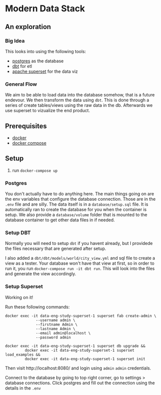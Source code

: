 # Modern Data Stack
## An exploration
### Big Idea
This looks into using the following tools:
- [postgres](https://www.postgresql.org/) as the database
- [dbt](https://www.getdbt.com/) for etl
- [apache superset](https://superset.apache.org/) for the data viz

### General Flow
We aim to be able to load data into the database somehow, that is a future endevour. We then transform the data using `dbt`. This is done through a series of create tables/views using the raw data in the db. Afterwards we use superset to vizualize the end product.

## Prerequisites
- [docker](https://docs.docker.com/desktop/install/mac-install/)
- [docker compose](https://docs.docker.com/compose/install/)

## Setup
1. run `docker-compose up`

### Postgres
You don't actually have to do anything here. The main things going on are the env variables that configure the database connection. Those are in the `.env` file and are silly. The data itself is in a `database/setup.sql` file. It is automatically ran to create the database for you when the container is setup. We also provide a `database/volume` folder that is mounted to the database container to get other data files in if needed.

### Setup DBT
Normally you will need to setup `dbt` if you havent already, but I providede the files necessary that are generated after setup.

I also added a `dbt/dbt/models/world/city_view.yml` and sql file to create a view as a tester. Your database won't have that view at first, so in order to run it, you run `docker-compose run -it dbt run`. This will look into the files and generate the view accordingly.

### Setup Superset
Working on it!

Run these following commands:
```
docker exec -it data-eng-study-superset-1 superset fab create-admin \
              --username admin \
              --firstname Admin \
              --lastname Admin \
              --email admin@localhost \
              --password admin
```

```
docker exec -it data-eng-study-superset-1 superset db upgrade &&
         docker exec -it data-eng-study-superset-1 superset load_examples &&
         docker exec -it data-eng-study-superset-1 superset init
```

Then visit http://localhost:8080/ and login using `admin` `admin` credentials.

Connect to the database by going to top right corner, go to settings > database connections. Click postgres and fill out the connection using the details in the `.env`
